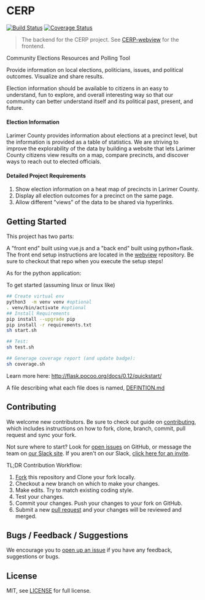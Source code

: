 # CERP

[![Build Status](https://travis-ci.org/deidyomega/CERP.svg?branch=master)](https://travis-ci.org/deidyomega/CERP)
[![Coverage Status](https://coveralls.io/repos/github/deidyomega/CERP/badge.svg)](https://coveralls.io/github/deidyomega/CERP)

> The backend for the CERP project.
> See [CERP-webview][webview] for the frontend.

Community Elections Resources and Polling Tool

Provide information on local elections, politicians, issues, and political outcomes. Visualize and share results.

Election information should be available to citizens in an easy to understand, fun to explore, and overall interesting way so that our community can better understand itself and its political past, present, and future.

#### Election Information

Larimer County provides information about elections at a precinct level, but the information is provided as a table of statistics. We are striving to improve the explorability of the data by building a website that lets Larimer County citizens view results on a map, compare precincts, and discover ways to reach out to elected officials.

#### Detailed Project Requirements

1. Show election information on a heat map of precincts in Larimer County.
2. Display all election outcomes for a precinct on the same page.
3. Allow different "views" of the data to be shared via hyperlinks.

## Getting Started


This project has two parts:

A "front end" built using vue.js and a "back end" built using python+flask. The front end setup instructions are located in the [webview][webview] repository.  Be sure to checkout that repo when you execute the setup steps!

As for the python application:

To get started (assuming linux or linux like)

``` bash
## Create virtual env
python3  -m venv venv #optional
. venv/bin/activate #optional
## Install Requirements
pip install --upgrade pip
pip install -r requirements.txt
sh start.sh

## Test:
sh test.sh

## Generage coverage report (and update badge):
sh coverage.sh
```

Learn more here: http://flask.pocoo.org/docs/0.12/quickstart/

A file describing what each file does is named, [DEFINTION.md](DEFINTION.md)

## Contributing

We welcome new contributors.  Be sure to check out guide on [contributing][contributing], which includes instructions on how to fork, clone, branch, commit, pull request and sync your fork.

Not sure where to start? Look for [open issues][githubissue] on GitHub, or message the team on [our Slack site][slack]. If you aren't on our Slack, [click here for an invite][slackinvite].

TL;DR Contribution Workflow:

1. [Fork][fork] this repository and Clone your fork locally.
1. Checkout a new branch on which to make your changes.
1. Make edits. Try to match existing coding style.
1. Test your changes.
1. Commit your changes. Push your changes to your fork on GitHub.
1. Submit a new [pull request][pullrequest] and your changes will be reviewed and merged.


## Bugs / Feedback / Suggestions

We encourage you to [open up an issue][newissue] if you have any feedback, suggestions or bugs.

## License

MIT, see [LICENSE](/LICENSE) for full license.

[slack]: https://codeforfoco.slack.com/
[slackinvite]: https://codeforfocoslack.herokuapp.com
[fork]: https://help.github.com/articles/fork-a-repo/
[forkthisrepo]: https://github.com/CodeForFoco/CERP-backend#fork-destination-box
[contributing]: https://github.com/CodeForFoco/org/blob/master/CONTRIBUTING.md
[githubissue]: https://github.com/CodeForFoco/CERP-backend/issues
[newissue]: https://github.com/CodeForFoco/CERP-backend/issues/new
[pullrequest]: https://github.com/CodeForFoco/CERP-backend/pulls
[webview]: https://github.com/CodeForFoco/CERP-webview
